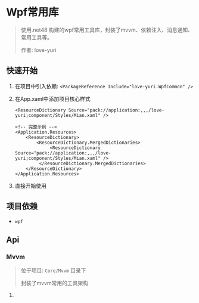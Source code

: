 # Wpf常用库

> 使用.net48 构建的wpf常用工具库，封装了mvvm、依赖注入、消息通知、常用工具等。
>
> 作者: love-yuri

## 快速开始

1. 在项目中引入依赖: `<PackageReference Include="love-yuri.WpfCommon" />`

2. 在App.xaml中添加项目核心样式

   ```xaml
   <ResourceDictionary Source="pack://application:,,,/love-yuri;component/Styles/Mian.xaml" />
   
   <!-- 完整示例 -->
   <Application.Resources>
       <ResourceDictionary>
           <ResourceDictionary.MergedDictionaries>
                <ResourceDictionary Source="pack://application:,,,/love-yuri;component/Styles/Mian.xaml" />
            </ResourceDictionary.MergedDictionaries>
       </ResourceDictionary>
   </Application.Resources>
   ```

3. 直接开始使用

## 项目依赖

- `wpf`

## Api

### Mvvm
> 位于项目: `Core/Mvvm` 目录下
>
> 封装了mvvm常用的工具架构

1. 